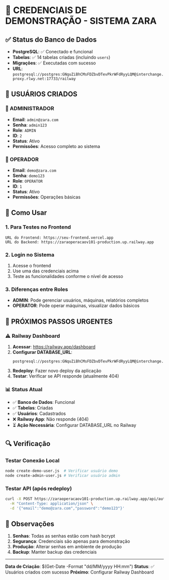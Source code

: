 # 🎯 CREDENCIAIS DE DEMONSTRAÇÃO - SISTEMA ZARA

## ✅ Status do Banco de Dados
- **PostgreSQL**: ✅ Conectado e funcional
- **Tabelas**: ✅ 14 tabelas criadas (incluindo `users`)
- **Migrações**: ✅ Executadas com sucesso
- **URL**: `postgresql://postgres:GNquZiBhCMsFDZbvDTevPkrWFdRyyLQM@interchange.proxy.rlwy.net:17733/railway`

## 👥 USUÁRIOS CRIADOS

### 👑 ADMINISTRADOR
- **Email**: `admin@zara.com`
- **Senha**: `admin123`
- **Role**: `ADMIN`
- **ID**: `2`
- **Status**: Ativo
- **Permissões**: Acesso completo ao sistema

### 👤 OPERADOR
- **Email**: `demo@zara.com`
- **Senha**: `demo123`
- **Role**: `OPERATOR`
- **ID**: `1`
- **Status**: Ativo
- **Permissões**: Operações básicas

## 🔧 Como Usar

### 1. Para Testes no Frontend
```
URL do Frontend: https://seu-frontend.vercel.app
URL do Backend: https://zaraoperacaov101-production.up.railway.app
```

### 2. Login no Sistema
1. Acesse o frontend
2. Use uma das credenciais acima
3. Teste as funcionalidades conforme o nível de acesso

### 3. Diferenças entre Roles
- **ADMIN**: Pode gerenciar usuários, máquinas, relatórios completos
- **OPERATOR**: Pode operar máquinas, visualizar dados básicos

## 🚨 PRÓXIMOS PASSOS URGENTES

### ⚠️ Railway Dashboard
1. **Acessar**: https://railway.app/dashboard
2. **Configurar DATABASE_URL**: 
   ```
   postgresql://postgres:GNquZiBhCMsFDZbvDTevPkrWFdRyyLQM@interchange.proxy.rlwy.net:17733/railway
   ```
3. **Redeploy**: Fazer novo deploy da aplicação
4. **Testar**: Verificar se API responde (atualmente 404)

### 📊 Status Atual
- ✅ **Banco de Dados**: Funcional
- ✅ **Tabelas**: Criadas
- ✅ **Usuários**: Cadastrados
- ❌ **Railway App**: Não responde (404)
- ⏳ **Ação Necessária**: Configurar DATABASE_URL no Railway

## 🔍 Verificação

### Testar Conexão Local
```bash
node create-demo-user.js  # Verificar usuário demo
node create-admin-user.js # Verificar usuário admin
```

### Testar API (após redeploy)
```bash
curl -X POST https://zaraoperacaov101-production.up.railway.app/api/auth/login \
  -H "Content-Type: application/json" \
  -d '{"email":"demo@zara.com","password":"demo123"}'
```

## 📝 Observações

1. **Senhas**: Todas as senhas estão com hash bcrypt
2. **Segurança**: Credenciais são apenas para demonstração
3. **Produção**: Alterar senhas em ambiente de produção
4. **Backup**: Manter backup das credenciais

---

**Data de Criação**: $(Get-Date -Format "dd/MM/yyyy HH:mm")
**Status**: ✅ Usuários criados com sucesso
**Próximo**: Configurar Railway Dashboard